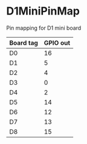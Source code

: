 # D1MiniPinMap
Pin mapping for D1 mini board

| Board tag | GPIO out |
| --------- | -------- |
|   D0      |   16     |
| D1 | 5
| D2 | 4
| D3 | 0
| D4 | 2
| D5 | 14
| D6 | 12
| D7 | 13
| D8 | 15
